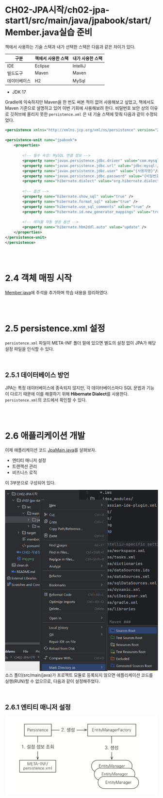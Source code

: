 # CH02-JPA시작/ch02-jpa-start1/src/main/java/jpabook/start/Member.java실습 준비

책에서 사용하는 기술 스택과 내가 선택한 스택은 다음과 같은 차이가 있다.


| 구분         | 책에서 사용한 스택 | 내가 사용한 스택 |
| ------------ | ------------------ | ---------------- |
| IDE          | Eclipse            | IntelliJ         |
| 빌드도구     | Maven              | Maven            |
| 데이터베이스 | H2                 | MySql            |

- JDK 17

Gradle에 익숙하지만 Maven을 한 번도 써본 적이 없어 사용해보고 싶었고, 책에서도 Maven 기준으로 설명하고 있어 이번 기회에 사용해보려 한다.
비밀번호 보안 상의 이유로 깃허브에 올리지 못한 `persistence.xml` 은 내 기술 스택에 맞춰 다음과 같이 수정되었다.

```xml 
<persistence xmlns="http://xmlns.jcp.org/xml/ns/persistence" version="2.1">

<persistence-unit name="jpabook">
    <properties>

        <!-- 필수 속성: MySQL 연결 정보 -->
        <property name="javax.persistence.jdbc.driver" value="com.mysql.cj.jdbc.Driver"/>
        <property name="javax.persistence.jdbc.url" value="jdbc:mysql://localhost:3306/{데이터베이스명}?serverTimezone=UTC&characterEncoding=UTF-8"/>
        <property name="javax.persistence.jdbc.user" value="{사용자명}"/>
        <property name="javax.persistence.jdbc.password" value="{비밀번호}"/>
        <property name="hibernate.dialect" value="org.hibernate.dialect.MySQL8Dialect" /> <!-- 데이터베이스 방언 설정 -->

        <!-- 옵션 -->
        <property name="hibernate.show_sql" value="true" />
        <property name="hibernate.format_sql" value="true" />
        <property name="hibernate.use_sql_comments" value="true" />
        <property name="hibernate.id.new_generator_mappings" value="true" />

        <!-- 테이블 자동 생성 옵션 -->
        <property name="hibernate.hbm2ddl.auto" value="update" />
    </properties>
</persistence-unit>
</persistence>
```

<br>
<br>

# 2.4 객체 매핑 시작

[Member.java](CH02-JPA시작/ch02-jpa-start1/src/main/java/jpabook/start/Member.java)에 주석을 추가하며 학습 내용을 정리하였다.

<br>
<br>

# 2.5 persistence.xml 설정

`persistence.xml` 파일이 META-INF 폴더 밑에 있으면 별도의 설정 없이 JPA가 해당 설정 파일을 인식할 수 있다.

<br>

## 2.5.1 데이터베이스 방언

JPA는 특정 데이터베이스에 종속되지 않지만, 각 데이터베이스마다 SQL 문법과 기능이 다르기 때문에 이를 해결하기 위해 **Hibernate Dialect**를 사용한다. `persistence.xml`의 코드에서 확인할 수 있다.

<br>
<br>

# 2.6 애플리케이션 개발

이제 애플리케이션 코드 [JpaMain.java](CH02-JPA시작/ch02-jpa-start1/src/main/java/jpabook/start/JpaMain.java)를 살펴보자.

- 엔티티 매니저 설정
- 트랜잭션 관리 
- 비즈니스 로직

이 3부분으로 구성되어 있다. 

![img_1.png](img_1.png)
소스 폴더(src/main/java)가 프로젝트 모듈로 등록되지 않으면 애플리케이션 코드를 실행(RUN)할 수 없으므로, 다음과 같이 설정해주었다.

<br>

## 2.6.1 엔티티 매니저 설정

![img.png](img.png)
